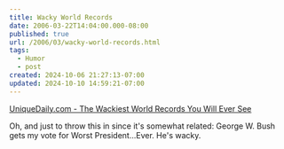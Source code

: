 ```yaml
---
title: Wacky World Records
date: 2006-03-22T14:04:00.000-08:00
published: true
url: /2006/03/wacky-world-records.html
tags:
  - Humor
  - post
created: 2024-10-06 21:27:13-07:00
updated: 2024-10-10 14:59:21-07:00
---
```


[UniqueDaily.com - The Wackiest World Records You Will Ever See](https://www.uniquedaily.com/articles/TWWRYWESS.html "UniqueDaily.com - The Wackiest World Records You Will Ever See")  
  
Oh, and just to throw this in since it's somewhat related: George W. Bush gets my vote for Worst President...Ever. He's wacky.